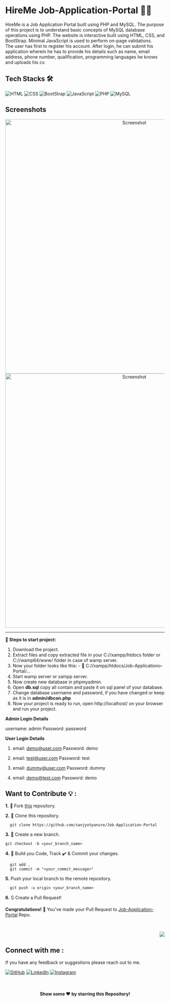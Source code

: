 <div id="top"></div>

# HireMe Job-Application-Portal 👨‍💻
HireMe is a Job Application Portal built using PHP and MySQL. The purpose of this project is to understand basic concepts of MySQL database operations using PHP.
The website is interactive built using HTML, CSS, and BootStrap. Minimal JavaScript is used to perform on-page validations. <br>
The user has first to register his account. After login, he can submit his application wherein he has to provide his details such as name, email address, phone number, qualification, programming languages he knows and uploads his cv.


## Tech Stacks 🛠️
<p>
<img src="https://img.shields.io/badge/HTML5-E34F26?style=for-the-badge&logo=html5&logoColor=white" alt="HTML" />
<img src="https://img.shields.io/badge/CSS3-1572B6?style=for-the-badge&logo=css3&logoColor=white" alt="CSS" />
<img src="https://img.shields.io/badge/bootstrap-%23563D7C.svg?style=for-the-badge&logo=bootstrap&logoColor=white" alt="BootStrap" />
<img src="https://img.shields.io/badge/JavaScript-F7DF1E?style=for-the-badge&logo=javascript&logoColor=black" alt="JavaScript" />
<img src="https://img.shields.io/badge/php-darkviolet.svg?style=for-the-badge&logo=php&logoColor=white" alt="PHP" />
<img src="https://img.shields.io/badge/mysql-%23000f.svg?style=for-the-badge&logo=mysql&logoColor=white" alt="MySQL" />
</p>

## Screenshots
<div align="center">
    <img src="https://github.com/sanjyotpanure/Job-Application-Portal/blob/master/images/Screenshot-HomePage.PNG" width=800 alt="Screenshot" />
</div>
<div align="center">
    <img src="https://github.com/sanjyotpanure/Job-Application-Portal/blob/master/images/Screenshot-UsersListPage.PNG" width=800 alt="Screenshot" />
</div>

<hr>

**📝 Steps to start project:**

1. Download the project.
2. Extract files and copy extracted file in your C://xampp/htdocs folder or C://wamp64/www/ folder in case of wamp server.
3. Now your folder looks like this: - 📁 C://xampp/htdocs/Job-Applicationo-Portal/...                                     
4. Start wamp server or xampp server.
5. Now create new database in phpmyadmin.
6. Open **db.sql** copy all contain and paste it on sql panel of your database. </br>
7. Change database username and password, if you have changed or keep as it is in **admin/dbcon.php**
8. Now your project is ready to run, open http://localhost/ on your browser and run your project.
    
**Admin Login Details**

username: admin
Password: password

**User Login Details**

1. email: demo@user.com
   Password: demo

2. email: test@user.com
   Password: test

3. email: dummy@user.com
   Password: dummy

4. email: demo@test.com
   Password: demo

## Want to Contribute 💡 :


**1.** 🍴 Fork [this](https://github.com/sanjyotpanure/Job-Application-Portal) repository.

**2.** 👯 Clone this repository.

```terminal
  git clone https://github.com/sanjyotpanure/Job-Application-Portal
```

**3.** 🔁 Create a new branch.

```terminal
git checkout -b <your_branch_name>
```

**4.** 🔨 Build you Code, Track ✔️ & Commit your changes.

```terminal
  git add .
  git commit -m "<your_commit_message>"
```

**5.** Push your local branch to the remote repository.

```terminal
  git push -u origin <your_branch_name>
```

**6.** 🔃 Create a Pull Request! 

**Congratulations!** 🎊 You've made your Pull Request to [Job-Application-Portal](https://github.com/sanjyotpanure/Job-Application-Portal) Repo.

<br>

<p align="right"><a href="#top"><img src="https://img.shields.io/badge/-Back%20to%20Top-darkblue?style=for-the-badge" /></a></p>

<div id="Feedback"></div>

## Connect with me :

If you have any feedback or suggestions please reach out to me. 

[![GitHub](https://img.shields.io/badge/github-%23121011.svg?style=for-the-badge&logo=github&logoColor=white)](https://github.com/sanjyotpanure)
[![LinkedIn](https://img.shields.io/badge/linkedin-%230077B5.svg?style=for-the-badge&logo=linkedin&logoColor=white)](https://www.linkedin.com/in/sanjyot-panure/)
[![Instagram](https://img.shields.io/badge/instagram-%23E4405F.svg?style=for-the-badge&logo=Instagram&logoColor=white)](https://www.instagram.com/sanjyot.panure/)


<!-- ------------------------------------------------------------------------------------------------------------------------------------------------------->

<br>


<div align="center">

#### Show some ❤️ by starring this Repository!

</div>

